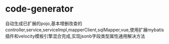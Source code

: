 # code-generator
自动生成已扩展的pojo,基本增删改查的controller,service,serviceImpl,mapperClient,sqlMapper,vue,使用扩展mybatis插件和velocity模板引擎混合完成,实现jsonb字段类型属性通用解决方法
